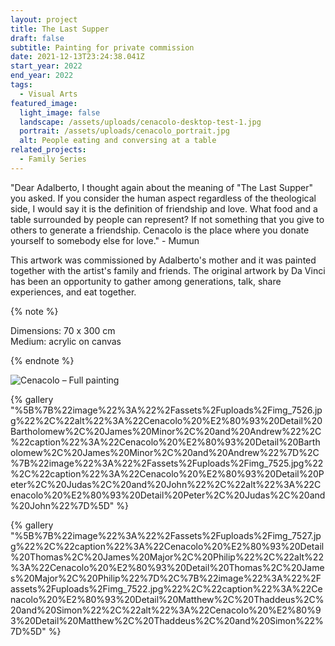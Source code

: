 ```yaml
---
layout: project
title: The Last Supper
draft: false
subtitle: Painting for private commission
date: 2021-12-13T23:24:38.041Z
start_year: 2022
end_year: 2022
tags:
  - Visual Arts
featured_image:
  light_image: false
  landscape: /assets/uploads/cenacolo-desktop-test-1.jpg
  portrait: /assets/uploads/cenacolo_portrait.jpg
  alt: People eating and conversing at a table
related_projects:
  - Family Series
---
```

"Dear Adalberto, I thought again about the meaning of "The Last Supper" you asked. If you consider the human aspect regardless of the theological side, I would say it is the definition of friendship and love. What food and a table surrounded by people can represent? If not something that you give to others to generate a friendship. Cenacolo is the place where you donate yourself to somebody else for love." - Mumun

This artwork was commissioned by Adalberto's mother and it was painted together with the artist's family and
friends. The original artwork by Da Vinci has been an opportunity to gather among generations, talk,
share experiences, and eat together.

{% note %}




Dimensions: 70 x 300 cm\
Medium: acrylic on canvas




{% endnote %}

![Cenacolo – Full painting](/assets/uploads/full.jpg "Cenacolo – Full painting")

{% gallery "%5B%7B%22image%22%3A%22%2Fassets%2Fuploads%2Fimg_7526.jpg%22%2C%22alt%22%3A%22Cenacolo%20%E2%80%93%20Detail%20Bartholomew%2C%20James%20Minor%2C%20and%20Andrew%22%2C%22caption%22%3A%22Cenacolo%20%E2%80%93%20Detail%20Bartholomew%2C%20James%20Minor%2C%20and%20Andrew%22%7D%2C%7B%22image%22%3A%22%2Fassets%2Fuploads%2Fimg_7525.jpg%22%2C%22caption%22%3A%22Cenacolo%20%E2%80%93%20Detail%20Peter%2C%20Judas%2C%20and%20John%22%2C%22alt%22%3A%22Cenacolo%20%E2%80%93%20Detail%20Peter%2C%20Judas%2C%20and%20John%22%7D%5D" %}

{% gallery "%5B%7B%22image%22%3A%22%2Fassets%2Fuploads%2Fimg_7527.jpg%22%2C%22caption%22%3A%22Cenacolo%20%E2%80%93%20Detail%20Thomas%2C%20James%20Major%2C%20Philip%22%2C%22alt%22%3A%22Cenacolo%20%E2%80%93%20Detail%20Thomas%2C%20James%20Major%2C%20Philip%22%7D%2C%7B%22image%22%3A%22%2Fassets%2Fuploads%2Fimg_7522.jpg%22%2C%22caption%22%3A%22Cenacolo%20%E2%80%93%20Detail%20Matthew%2C%20Thaddeus%2C%20and%20Simon%22%2C%22alt%22%3A%22Cenacolo%20%E2%80%93%20Detail%20Matthew%2C%20Thaddeus%2C%20and%20Simon%22%7D%5D" %}